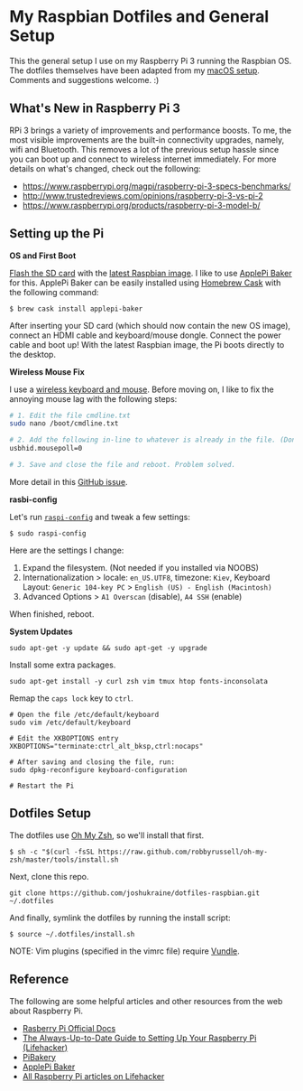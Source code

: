 My Raspbian Dotfiles and General Setup
======================================

This the general setup I use on my Raspberry Pi 3 running the Raspbian OS. The dotfiles themselves have been adapted from my [macOS setup](https://github.com/joshukraine/dotfiles). Comments and suggestions welcome. :)

What's New in Raspberry Pi 3
----------------------------

RPi 3 brings a variety of improvements and performance boosts. To me, the most visible improvements are the built-in connectivity upgrades, namely, wifi and Bluetooth. This removes a lot of the previous setup hassle since you can boot up and connect to wireless internet immediately. For more details on what's changed, check out the following:

* https://www.raspberrypi.org/magpi/raspberry-pi-3-specs-benchmarks/
* http://www.trustedreviews.com/opinions/raspberry-pi-3-vs-pi-2
* https://www.raspberrypi.org/products/raspberry-pi-3-model-b/

Setting up the Pi
-----------------

**OS and First Boot**

[Flash the SD card](http://www.raspberrypi.org/documentation/installation/installing-images/README.md) with the [latest Raspbian image](http://www.raspberrypi.org/downloads/). I like to use [ApplePi Baker](http://www.tweaking4all.com/hardware/raspberry-pi/macosx-apple-pi-baker/) for this. ApplePi Baker can be easily installed using [Homebrew Cask](https://caskroom.github.io/) with the following command:

	$ brew cask install applepi-baker

After inserting your SD card (which should now contain the new OS image), connect an HDMI cable and keyboard/mouse dongle. Connect the power cable and boot up! With the latest Raspbian image, the Pi boots directly to the desktop.

**Wireless Mouse Fix**

I use a [wireless keyboard and mouse](https://www.amazon.com/Portable-Wireless-Keyboard-Optical-Desktop/dp/B00EQ32YPG/). Before moving on, I like to fix the annoying mouse lag with the following steps:

```sh
# 1. Edit the file cmdline.txt
sudo nano /boot/cmdline.txt

# 2. Add the following in-line to whatever is already in the file. (Don't add a newline!)
usbhid.mousepoll=0

# 3. Save and close the file and reboot. Problem solved.
```

More detail in this [GitHub issue](https://github.com/raspberrypi/linux/issues/642).


**rasbi-config**

Let's run [`raspi-config`](https://www.raspberrypi.org/documentation/configuration/raspi-config.md) and tweak a few settings:

	$ sudo raspi-config

Here are the settings I change:

1. Expand the filesystem. (Not needed if you installed via NOOBS)
5. Internationalization > locale: `en_US.UTF8`, timezone: `Kiev`, Keyboard Layout: `Generic 104-key PC` > `English (US) - English (Macintosh)`
9. Advanced Options > `A1 Overscan` (disable), `A4 SSH` (enable)

When finished, reboot.

**System Updates**

	sudo apt-get -y update && sudo apt-get -y upgrade

Install some extra packages.

	sudo apt-get install -y curl zsh vim tmux htop fonts-inconsolata

Remap the `caps lock` key to `ctrl`.

	# Open the file /etc/default/keyboard
	sudo vim /etc/default/keyboard

	# Edit the XKBOPTIONS entry
	XKBOPTIONS="terminate:ctrl_alt_bksp,ctrl:nocaps"

	# After saving and closing the file, run:
	sudo dpkg-reconfigure keyboard-configuration

	# Restart the Pi

Dotfiles Setup
--------------

The dotfiles use [Oh My Zsh](http://ohmyz.sh/), so we'll install that first.

	$ sh -c "$(curl -fsSL https://raw.github.com/robbyrussell/oh-my-zsh/master/tools/install.sh

Next, clone this repo.

	git clone https://github.com/joshukraine/dotfiles-raspbian.git ~/.dotfiles

And finally, symlink the dotfiles by running the install script:

	$ source ~/.dotfiles/install.sh

NOTE: Vim plugins (specified in the vimrc file) require [Vundle](https://github.com/VundleVim/Vundle.vim#quick-start).

Reference
---------

The following are some helpful articles and other resources from the web about Raspberry Pi.

* [Rasberry Pi Official Docs](https://www.raspberrypi.org/documentation/)
* [The Always-Up-to-Date Guide to Setting Up Your Raspberry Pi (Lifehacker)](http://lifehacker.com/the-always-up-to-date-guide-to-setting-up-your-raspberr-1781419054)
* [PiBakery](http://www.pibakery.org/index.html)
* [ApplePi Baker](http://www.tweaking4all.com/hardware/raspberry-pi/macosx-apple-pi-baker/)
* [All Raspberry Pi articles on Lifehacker](http://lifehacker.com/tag/raspberry-pi)


